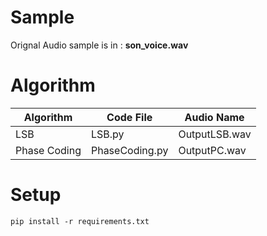 # Sample
Orignal Audio sample is in : **son_voice.wav** 

# Algorithm
Algorithm   | Code File      | Audio Name
------------| -------------  | ------------- 
LSB         | LSB.py         | OutputLSB.wav
Phase Coding| PhaseCoding.py | OutputPC.wav

# Setup
```
pip install -r requirements.txt
```